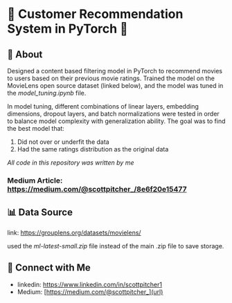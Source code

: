 # 🎥 Customer Recommendation System in PyTorch 🎥
## 💬 About
Designed a content based filtering model in PyTorch to recommend movies to users based on their previous movie ratings. Trained the model on the MovieLens open source dataset (linked below), and the model was tuned in the *model_tuning.ipynb* file.

In model tuning, different combinations of linear layers, embedding dimensions, dropout layers, and batch normalizations were tested in order to balance model complexity with generalization ability. The goal was to find the best model that:
1. Did not over or underfit the data
2. Had the same ratings distribution as the original data

*All code in this repository was written by me*
### Medium Article: https://medium.com/@scottpitcher_/8e6f20e15477

## 📊 Data Source
link: https://grouplens.org/datasets/movielens/

used the *ml-latest-small.zip* file instead of the main .zip file to save storage.

## 👥 Connect with Me
- linkedin: https://www.linkedin.com/in/scottpitcher1
- Medium: [https://medium.com/@scottpitcher_](url)

